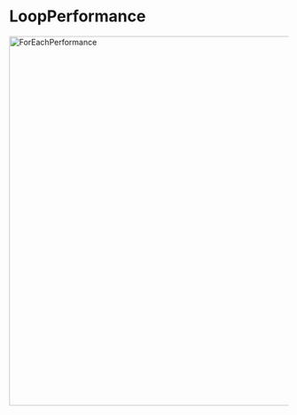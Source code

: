 # LoopPerformance

<img width="665" alt="ForEachPerformance" src="https://user-images.githubusercontent.com/359714/190467647-471bae41-8e20-4bd9-8d68-54a41a638050.png">
